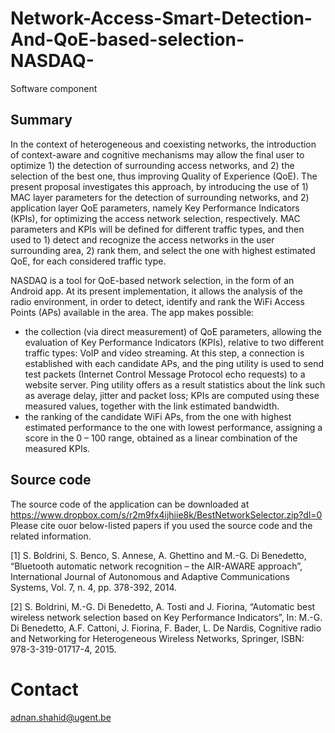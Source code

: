 # Network-Access-Smart-Detection-And-QoE-based-selection-NASDAQ-
Software component
## Summary 
In the context of heterogeneous and coexisting networks, the introduction of context-aware and
cognitive mechanisms may allow the final user to optimize 1) the detection of surrounding access
networks, and 2) the selection of the best one, thus improving Quality of Experience (QoE). The
present proposal investigates this approach, by introducing the use of 1) MAC layer parameters for
the detection of surrounding networks, and 2) application layer QoE parameters, namely Key
Performance Indicators (KPIs), for optimizing the access network selection, respectively. MAC
parameters and KPIs will be defined for different traffic types, and then used to 1) detect and
recognize the access networks in the user surrounding area, 2) rank them, and select the one with
highest estimated QoE, for each considered traffic type.

NASDAQ is a tool for QoE-based network selection, in the form of an Android app. At its
present implementation, it allows the analysis of the radio environment, in order to
detect, identify and rank the WiFi Access Points (APs) available in the area. The app
makes possible:

* the collection (via direct measurement) of QoE parameters, allowing the
evaluation of Key Performance Indicators (KPIs), relative to two different traffic
types: VoIP and video streaming. At this step, a connection is established with each
candidate APs, and the ping utility is used to send test packets (Internet Control
Message Protocol echo requests) to a website server. Ping utility offers as a result
statistics about the link such as average delay, jitter and packet loss; KPIs are
computed using these measured values, together with the link estimated
bandwidth.
* the ranking of the candidate WiFi APs, from the one with highest estimated
performance to the one with lowest performance, assigning a score in the 0 – 100
range, obtained as a linear combination of the measured KPIs.

## Source code
The source code of the application can be downloaded at https://www.dropbox.com/s/r2m9fx4ijhiie8k/BestNetworkSelector.zip?dl=0
Please cite ouor below-listed papers if you used the source code and the related information. 

[1] S. Boldrini, S. Benco, S. Annese, A. Ghettino and M.-G. Di Benedetto, “Bluetooth
automatic network recognition – the AIR-AWARE approach”, International Journal of
Autonomous and Adaptive Communications Systems, Vol. 7, n. 4, pp. 378-392, 2014.

[2] S. Boldrini, M.-G. Di Benedetto, A. Tosti and J. Fiorina, “Automatic best wireless
network selection based on Key Performance Indicators”, In: M.-G. Di Benedetto, A.F.
Cattoni, J. Fiorina, F. Bader, L. De Nardis, Cognitive radio and Networking for
Heterogeneous Wireless Networks, Springer, ISBN: 978-3-319-01717-4, 2015.

# Contact
adnan.shahid@ugent.be
